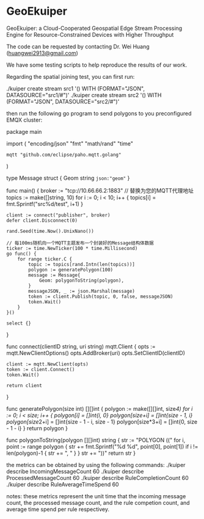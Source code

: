 # GeoEkuiper
GeoEkuiper: a Cloud-Cooperated Geospatial Edge Stream Processing Engine for Resource-Constrained Devices with Higher Throughput

The code can be requested by contacting Dr. Wei Huang (huangwei2913@gmail.com)

We have some testing scripts to help reproduce the results of our work.

Regarding the spatial joining test, you can first run:

./kuiper  create stream src1 '() WITH (FORMAT="JSON", DATASOURCE="src1/#")'
./kuiper  create stream src2 '() WITH (FORMAT="JSON", DATASOURCE="src2/#")'

then run the following go program to send polygons to you preconfigured EMQX cluster:

package main

import (
    "encoding/json"
    "fmt"
    "math/rand"
    "time"

    mqtt "github.com/eclipse/paho.mqtt.golang"
)

type Message struct {
    Geom string `json:"geom"`
}

func main() {
    broker := "tcp://10.66.66.2:1883" // 替换为您的MQTT代理地址
    topics := make([]string, 10)
    for i := 0; i < 10; i++ {
        topics[i] = fmt.Sprintf("src%d/test", i+1)
    }

    client := connect("publisher", broker)
    defer client.Disconnect(0)

    rand.Seed(time.Now().UnixNano())

    // 每100ms随机向一个MQTT主题发布一个封装好的Message结构体数据
    ticker := time.NewTicker(100 * time.Millisecond)
    go func() {
        for range ticker.C {
            topic := topics[rand.Intn(len(topics))]
            polygon := generatePolygon(100)
            message := Message{
                Geom: polygonToString(polygon),
            }
            messageJSON, _ := json.Marshal(message)
            token := client.Publish(topic, 0, false, messageJSON)
            token.Wait()
        }
    }()

    select {}
}

func connect(clientID string, uri string) mqtt.Client {
    opts := mqtt.NewClientOptions()
    opts.AddBroker(uri)
    opts.SetClientID(clientID)

    client := mqtt.NewClient(opts)
    token := client.Connect()
    token.Wait()

    return client
}

func generatePolygon(size int) [][]int {
    polygon := make([][]int, size*4)
    for i := 0; i < size; i++ {
        polygon[i] = []int{i, 0}
        polygon[size+i] = []int{size - 1, i}
        polygon[size*2+i] = []int{size - 1 - i, size - 1}
        polygon[size*3+i] = []int{0, size - 1 - i}
    }
    return polygon
}

func polygonToString(polygon [][]int) string {
    str := "POLYGON (("
    for i, point := range polygon {
        str += fmt.Sprintf("%d %d", point[0], point[1])
        if i != len(polygon)-1 {
            str += ", "
        }
    }
    str += "))"
    return str
}

the metrics can be obtained by using the following commands:
./kuiper describe  IncomingMessageCount 60 
./kuiper describe ProcessedMessageCount 60 
./kuiper describe  RuleCompletionCount 60
./kuiper describe  RuleAverageTimeSpend 60

notes: these metrics represent the unit time that the incoming message count, the processed message count, and the rule competion count, and average time spend per rule respectivey.


